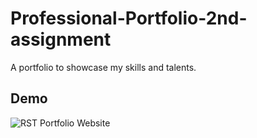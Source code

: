 # Professional-Portfolio-2nd-assignment
A portfolio to showcase my skills and talents.

## Demo ##

![RST Portfolio Website](https://github.com/Raquel-t/Professional-Portfolio-2nd-assignment/assets/130006996/d90b5b71-66d0-4339-8e91-ecdadd230fec)


## ##
